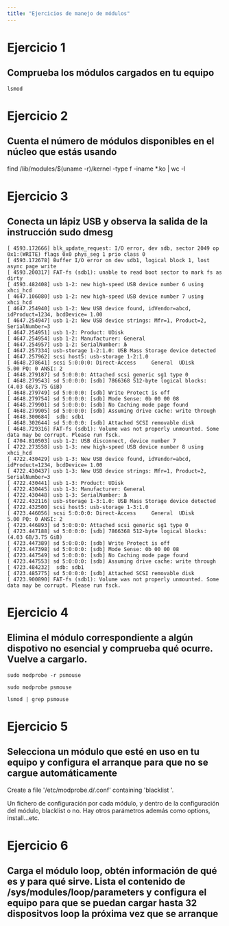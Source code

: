 ```yaml
---
title: "Ejercicios de manejo de módulos"
---
```


# Ejercicio 1

## Comprueba los módulos cargados en tu equipo

`lsmod`

# Ejercicio 2

## Cuenta el número de módulos disponibles en el núcleo que estás usando

find /lib/modules/$(uname -r)/kernel -type f -iname *.ko | wc -l


# Ejercicio 3

## Conecta un lápiz USB y observa la salida de la instrucción sudo dmesg

```
[ 4593.172666] blk_update_request: I/O error, dev sdb, sector 2049 op 0x1:(WRITE) flags 0x0 phys_seg 1 prio class 0
[ 4593.172678] Buffer I/O error on dev sdb1, logical block 1, lost async page write
[ 4593.200317] FAT-fs (sdb1): unable to read boot sector to mark fs as dirty
[ 4593.482408] usb 1-2: new high-speed USB device number 6 using xhci_hcd
[ 4647.106080] usb 1-2: new high-speed USB device number 7 using xhci_hcd
[ 4647.254940] usb 1-2: New USB device found, idVendor=abcd, idProduct=1234, bcdDevice= 1.00
[ 4647.254947] usb 1-2: New USB device strings: Mfr=1, Product=2, SerialNumber=3
[ 4647.254951] usb 1-2: Product: UDisk           
[ 4647.254954] usb 1-2: Manufacturer: General 
[ 4647.254957] usb 1-2: SerialNumber: Љ
[ 4647.257334] usb-storage 1-2:1.0: USB Mass Storage device detected
[ 4647.257962] scsi host5: usb-storage 1-2:1.0
[ 4648.278641] scsi 5:0:0:0: Direct-Access     General  UDisk            5.00 PQ: 0 ANSI: 2
[ 4648.279187] sd 5:0:0:0: Attached scsi generic sg1 type 0
[ 4648.279543] sd 5:0:0:0: [sdb] 7866368 512-byte logical blocks: (4.03 GB/3.75 GiB)
[ 4648.279749] sd 5:0:0:0: [sdb] Write Protect is off
[ 4648.279754] sd 5:0:0:0: [sdb] Mode Sense: 0b 00 00 08
[ 4648.279901] sd 5:0:0:0: [sdb] No Caching mode page found
[ 4648.279905] sd 5:0:0:0: [sdb] Assuming drive cache: write through
[ 4648.300684]  sdb: sdb1
[ 4648.302644] sd 5:0:0:0: [sdb] Attached SCSI removable disk
[ 4648.729316] FAT-fs (sdb1): Volume was not properly unmounted. Some data may be corrupt. Please run fsck.
[ 4704.810503] usb 1-2: USB disconnect, device number 7
[ 4722.273558] usb 1-3: new high-speed USB device number 8 using xhci_hcd
[ 4722.430429] usb 1-3: New USB device found, idVendor=abcd, idProduct=1234, bcdDevice= 1.00
[ 4722.430437] usb 1-3: New USB device strings: Mfr=1, Product=2, SerialNumber=3
[ 4722.430441] usb 1-3: Product: UDisk           
[ 4722.430445] usb 1-3: Manufacturer: General 
[ 4722.430448] usb 1-3: SerialNumber: Љ
[ 4722.432116] usb-storage 1-3:1.0: USB Mass Storage device detected
[ 4722.432500] scsi host5: usb-storage 1-3:1.0
[ 4723.446056] scsi 5:0:0:0: Direct-Access     General  UDisk            5.00 PQ: 0 ANSI: 2
[ 4723.446893] sd 5:0:0:0: Attached scsi generic sg1 type 0
[ 4723.447188] sd 5:0:0:0: [sdb] 7866368 512-byte logical blocks: (4.03 GB/3.75 GiB)
[ 4723.447389] sd 5:0:0:0: [sdb] Write Protect is off
[ 4723.447398] sd 5:0:0:0: [sdb] Mode Sense: 0b 00 00 08
[ 4723.447549] sd 5:0:0:0: [sdb] No Caching mode page found
[ 4723.447553] sd 5:0:0:0: [sdb] Assuming drive cache: write through
[ 4723.484232]  sdb: sdb1
[ 4723.485775] sd 5:0:0:0: [sdb] Attached SCSI removable disk
[ 4723.900890] FAT-fs (sdb1): Volume was not properly unmounted. Some data may be corrupt. Please run fsck.
```

# Ejercicio 4

## Elimina el módulo correspondiente a algún dispotivo no esencial y comprueba qué ocurre. Vuelve a cargarlo.

`sudo modprobe -r psmouse`

`sudo modprobe psmouse`

`lsmod | grep psmouse`


# Ejercicio 5

## Selecciona un módulo que esté en uso en tu equipo y configura el arranque para que no se cargue automáticamente

Create a file '/etc/modprobe.d/<modulename>.conf' containing 'blacklist <modulename>'.

Un fichero de configuración por cada módulo, y dentro de la configuración del módulo, blacklist o no. Hay otros parámetros además como options, install...etc.

# Ejercicio 6

## Carga el módulo loop, obtén información de qué es y para qué sirve. Lista el contenido de /sys/modules/loop/parameters y configura el equipo para que se puedan cargar hasta 32 dispositvos loop la próxima vez que se arranque













